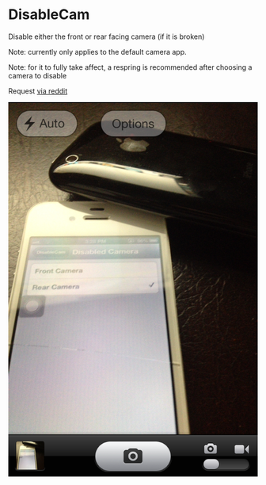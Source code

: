 DisableCam
===========

Disable either the front or rear facing camera (if it is broken)

Note: currently only applies to the default camera app.

Note: for it to fully take affect, a respring is recommended after choosing a camera to disable

Request [via reddit](http://www.reddit.com/r/jailbreak/comments/1l9o9e/tweak_for_disabling_rear_facing_camera/)

![SCREENSHOT](/IMG_3378.png "Screenshot")

